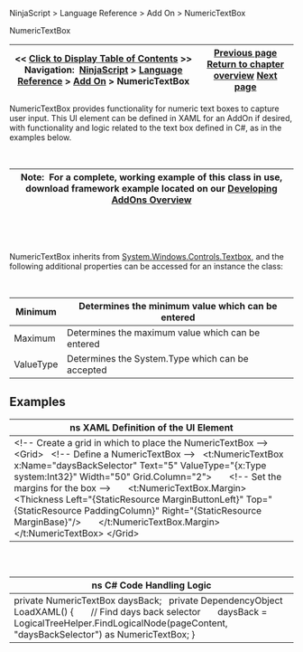 ﻿


NinjaScript \> Language Reference \> Add On \> NumericTextBox






















NumericTextBox







| \<\< [Click to Display Table of Contents](numerictextbox.md) \>\> **Navigation:**     [NinjaScript](ninjascript-1.md) \> [Language Reference](language_reference_wip-1.md) \> [Add On](add_on-1.md) \> NumericTextBox | [Previous page](ntwindow-1.md) [Return to chapter overview](add_on-1.md) [Next page](onwindowcreated-1.md) |
| --- | --- |











NumericTextBox provides functionality for numeric text boxes to capture user input. This UI element can be defined in XAML for an AddOn if desired, with functionality and logic related to the text box defined in C\#, as in the examples below.


 




| Note:  For a complete, working example of this class in use, download framework example located on our [Developing AddOns Overview](developing_add_ons-1.md) |
| --- |



 


 


NumericTextBox inherits from [System.Windows.Controls.Textbox](https://msdn.microsoft.com/en-us/library/system.windows.controls.textbox(v=vs.110).aspx), and the following additional properties can be accessed for an instance the class:


 




| Minimum | Determines the minimum value which can be entered |
| --- | --- |
| Maximum | Determines the maximum value which can be entered |
| ValueType | Determines the System.Type which can be accepted |



## 


## 


## Examples




| ns XAML Definition of the UI Element |
| --- |
| \<!\-\- Create a grid in which to place the NumericTextBox \-\-\> \<Grid\>    \<!\-\- Define a NumericTextBox \-\-\>    \<t:NumericTextBox x:Name\="daysBackSelector" Text\="5" ValueType\="{x:Type system:Int32}" Width\="50" Grid.Column\="2"\>        \<!\-\- Set the margins for the box \-\-\>        \<t:NumericTextBox.Margin\>            \<Thickness Left\="{StaticResource MarginButtonLeft}" Top\="{StaticResource PaddingColumn}" Right\="{StaticResource MarginBase}"/\>        \</t:NumericTextBox.Margin\>    \</t:NumericTextBox\> \</Grid\> |



 


## 




| ns C\# Code Handling Logic |
| --- |
| private NumericTextBox daysBack;   private DependencyObject LoadXAML() {        // Find days back selector        daysBack \= LogicalTreeHelper.FindLogicalNode(pageContent, "daysBackSelector") as NumericTextBox; } |









